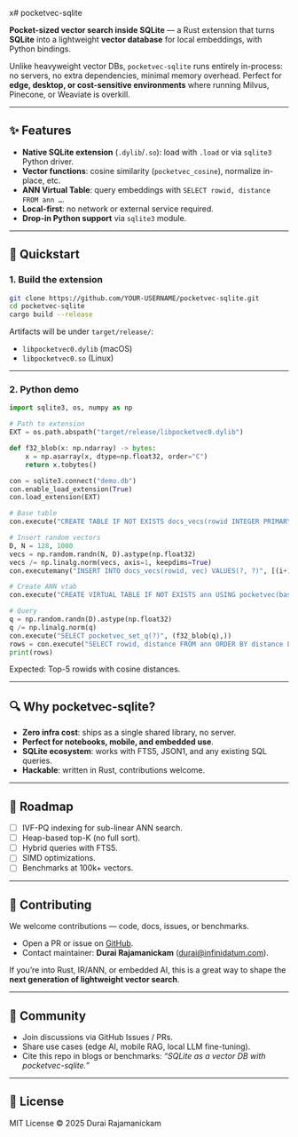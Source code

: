 x# pocketvec-sqlite

**Pocket-sized vector search inside SQLite** — a Rust extension that turns **SQLite** into a lightweight **vector database** for local embeddings, with Python bindings.

Unlike heavyweight vector DBs, `pocketvec-sqlite` runs entirely in-process: no servers, no extra dependencies, minimal memory overhead. Perfect for **edge, desktop, or cost-sensitive environments** where running Milvus, Pinecone, or Weaviate is overkill.

---

## ✨ Features

* **Native SQLite extension** (`.dylib`/`.so`): load with `.load` or via `sqlite3` Python driver.
* **Vector functions**: cosine similarity (`pocketvec_cosine`), normalize in-place, etc.
* **ANN Virtual Table**: query embeddings with `SELECT rowid, distance FROM ann …`.
* **Local-first**: no network or external service required.
* **Drop-in Python support** via `sqlite3` module.

---

## 🚀 Quickstart

### 1. Build the extension

```bash
git clone https://github.com/YOUR-USERNAME/pocketvec-sqlite.git
cd pocketvec-sqlite
cargo build --release
```

Artifacts will be under `target/release/`:

* `libpocketvec0.dylib` (macOS)
* `libpocketvec0.so` (Linux)

---

### 2. Python demo

```python
import sqlite3, os, numpy as np

# Path to extension
EXT = os.path.abspath("target/release/libpocketvec0.dylib")

def f32_blob(x: np.ndarray) -> bytes:
    x = np.asarray(x, dtype=np.float32, order="C")
    return x.tobytes()

con = sqlite3.connect("demo.db")
con.enable_load_extension(True)
con.load_extension(EXT)

# Base table
con.execute("CREATE TABLE IF NOT EXISTS docs_vecs(rowid INTEGER PRIMARY KEY, vec BLOB NOT NULL)")

# Insert random vectors
D, N = 128, 1000
vecs = np.random.randn(N, D).astype(np.float32)
vecs /= np.linalg.norm(vecs, axis=1, keepdims=True)
con.executemany("INSERT INTO docs_vecs(rowid, vec) VALUES(?, ?)", [(i+1, f32_blob(v)) for i,v in enumerate(vecs)])

# Create ANN vtab
con.execute("CREATE VIRTUAL TABLE IF NOT EXISTS ann USING pocketvec(base_table=docs_vecs, dim=128)")

# Query
q = np.random.randn(D).astype(np.float32)
q /= np.linalg.norm(q)
con.execute("SELECT pocketvec_set_q(?)", (f32_blob(q),))
rows = con.execute("SELECT rowid, distance FROM ann ORDER BY distance LIMIT 5").fetchall()
print(rows)
```

Expected: Top-5 rowids with cosine distances.

---

## 🔍 Why pocketvec-sqlite?

* **Zero infra cost**: ships as a single shared library, no server.
* **Perfect for notebooks, mobile, and embedded use**.
* **SQLite ecosystem**: works with FTS5, JSON1, and any existing SQL queries.
* **Hackable**: written in Rust, contributions welcome.

---

## 🚣️ Roadmap

* [ ] IVF-PQ indexing for sub-linear ANN search.
* [ ] Heap-based top-K (no full sort).
* [ ] Hybrid queries with FTS5.
* [ ] SIMD optimizations.
* [ ] Benchmarks at 100k+ vectors.

---

## 🤝 Contributing

We welcome contributions — code, docs, issues, or benchmarks.

* Open a PR or issue on [GitHub](https://github.com/YOUR-USERNAME/pocketvec-sqlite).
* Contact maintainer: **Durai Rajamanickam** ([durai@infinidatum.com](mailto:durai@infinidatum.com)).

If you’re into Rust, IR/ANN, or embedded AI, this is a great way to shape the **next generation of lightweight vector search**.

---

## 📣 Community

* Join discussions via GitHub Issues / PRs.
* Share use cases (edge AI, mobile RAG, local LLM fine-tuning).
* Cite this repo in blogs or benchmarks: *“SQLite as a vector DB with pocketvec-sqlite.”*

---

## 📜 License

MIT License © 2025 Durai Rajamanickam
